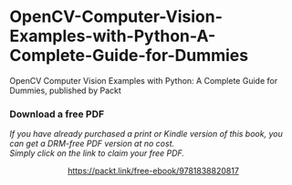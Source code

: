# OpenCV-Computer-Vision-Examples-with-Python-A-Complete-Guide-for-Dummies
OpenCV Computer Vision Examples with Python: A Complete Guide for Dummies, published by Packt
### Download a free PDF

 <i>If you have already purchased a print or Kindle version of this book, you can get a DRM-free PDF version at no cost.<br>Simply click on the link to claim your free PDF.</i>
<p align="center"> <a href="https://packt.link/free-ebook/9781838820817">https://packt.link/free-ebook/9781838820817 </a> </p>